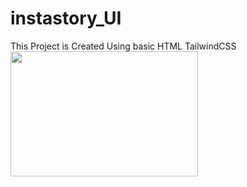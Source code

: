 # instastory_UI </br>
This Project is Created Using basic HTML TailwindCSS </br>
<img src="https://user-images.githubusercontent.com/119801995/207017862-2fbedb6f-f1b7-418f-916b-0b3a8d4a6437.png" height="200px" width="300px" />
<!--  This is added by bhargav-->
